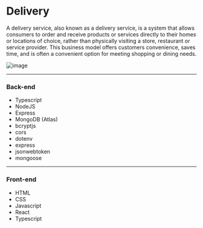 # Delivery

A delivery service, also known as a delivery service, is a system that allows consumers to order and receive products or services directly to their homes or locations of choice, rather than physically visiting a store, restaurant or service provider. This business model offers customers convenience, saves time, and is often a convenient option for meeting shopping or dining needs.

![image](https://github.com/WeslleyIvis/Delivery/assets/79803635/884c21ab-3371-44d9-b06f-dc3a93ded881)

 
  <hr>
 
### Back-end
- Typescript
- NodeJS
- Express
- MongoDB (Atlas)
- bcryptjs
- cors
- dotenv
- express
- jsonwebtoken
- mongoose

<hr>

### Front-end
- HTML
- CSS
- Javascript
- React
- Typescript

